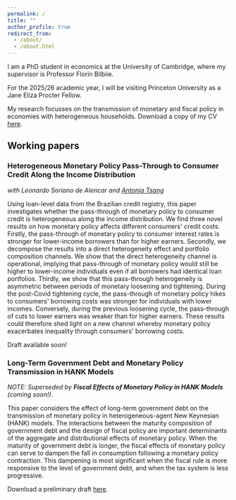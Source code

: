```yaml
---
permalink: /
title: ""
author_profile: true
redirect_from: 
  - /about/
  - /about.html
---
```


I am a PhD student in economics at the University of Cambridge, where my supervisor is Professor Florin Bilbiie. 

For the  2025/26 academic year, I will be visiting Princeton University as a Jane Eliza Procter Fellow. 

My research focusses on the transmission of monetary and fiscal policy in economies with heterogeneous households. Download a copy of my CV [here](/files/Website_CV_Aug2025.pdf).

## Working papers 

### Heterogeneous Monetary Policy Pass-Through to Consumer Credit Along the Income Distribution 
*with Leonardo Soriano de Alencar and [Antonia Tsang](https://antoniatsang.github.io)* 

Using loan-level data from the Brazilian credit registry, this paper investigates whether the pass-through of monetary policy to consumer credit is heterogeneous along the income distribution. We find three novel results on how monetary policy affects different consumers' credit costs. Firstly, the pass-through of monetary policy to consumer interest rates is stronger for lower-income borrowers than for higher earners. Secondly, we decompose the results into a direct heterogeneity effect and portfolio composition channels. We show that the direct heterogeneity channel is operational, implying that pass-through of monetary policy would still be higher to lower-income individuals even if all borrowers had identical loan portfolios. Thirdly, we show that this pass-through heterogeneity is asymmetric between periods of monetary loosening and tightening. During the post-Covid tightening cycle, the pass-through of monetary policy hikes to consumers' borrowing costs was stronger for individuals with lower incomes. Conversely, during the previous loosening cycle, the pass-through of cuts to lower earners was weaker than for higher earners. These results could therefore shed light on a new channel whereby monetary policy exacerbates inequality through consumers' borrowing costs. 

Draft available soon!


### Long-Term Government Debt and Monetary Policy Transmission in HANK Models 

*NOTE: Superseded by **Fiscal Effects of Monetary Policy in HANK Models** (coming soon!)*.

This paper considers the effect of long-term government debt on the transmission of monetary policy in heterogeneous-agent New Keynesian (HANK) models. The interactions between the maturity composition of government debt and the design of fiscal policy are important determinants of the aggregate and distributional effects of monetary policy. When the maturity of government debt is longer, the fiscal effects of monetary policy can serve to dampen the fall in consumption following a monetary policy contraction. This dampening is most significant when the fiscal rule is more responsive to the level of government debt, and when the tax system is less progressive. 
   
Download a preliminary draft [here](/files/draft_25042024.pdf).